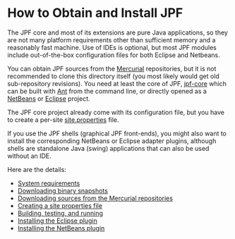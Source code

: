 # How to Obtain and Install JPF #

The JPF core and most of its extensions are pure Java applications, so they are not many platform requirements other than sufficient memory and a reasonably fast machine. Use of IDEs is optional, but most JPF modules include out-of-the-box configuration files for both Eclipse and Netbeans.

You can obtain JPF sources from the [Mercurial](http://mercurial.selenic.com/wiki/) repositories, but it is not recommended to clone this directory itself (you most likely would get old sub-repository revisions). You need at least the core of JPF, [jpf-core](../jpf-core/index) which can be built with [Ant](http://ant.apache.org) from the command line, or directly opened as a [NetBeans](http://www.netbeans.org) or [Eclipse](http://www.eclipse.org) project.

The JPF core project already come with its configuration file, but you have to create a per-site [site.properties](site-properties) file.

If you use the JPF shells (graphical JPF front-ends), you might also want to install the corresponding NetBeans or Eclipse adapter plugins, although shells are standalone Java (swing) applications that can also be used without an IDE.

Here are the details:

  - [System requirements](System-requirements)
  - [Downloading binary snapshots](Downloading-binary-snapshots)
  - [Downloading sources from the Mercurial repositories](Download-sources)
  - [Creating a site properties file](Creating-site-properties-file)
  - [Building, testing, and running](Build,-Test,-Run)
  - [Installing the Eclipse plugin](Eclipse-Plugin)
  - [Installing the NetBeans plugin](NetBeans-Plugin)
